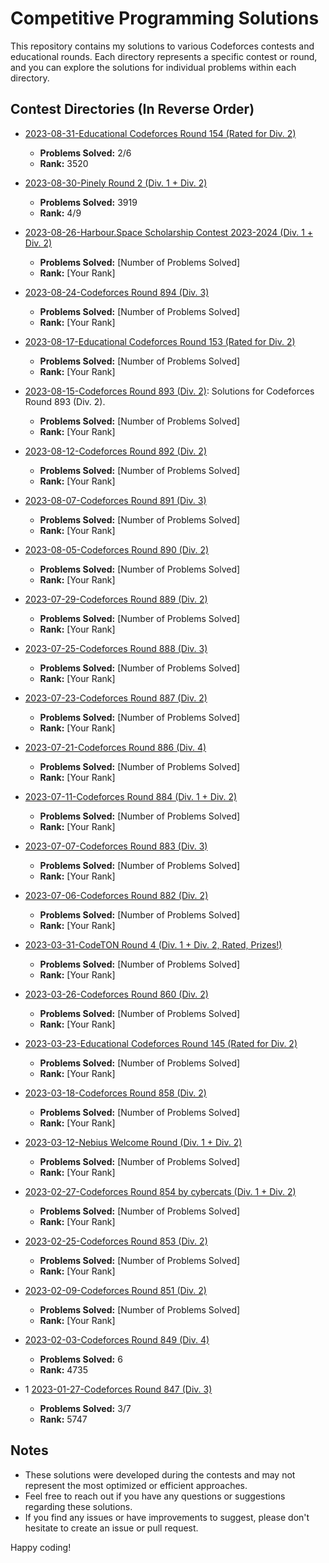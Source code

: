 # Competitive Programming Solutions

This repository contains my solutions to various Codeforces contests and educational rounds. Each directory represents a specific contest or round, and you can explore the solutions for individual problems within each directory.

## Contest Directories (In Reverse Order)

- [2023-08-31-Educational Codeforces Round 154 (Rated for Div. 2)](./2023-08-31-Educational%20Codeforces%20Round%20154%20(Rated%20for%20Div.%202)/)
  - **Problems Solved:** 2/6
  - **Rank:** 3520

- [2023-08-30-Pinely Round 2 (Div. 1 + Div. 2)](./2023-08-30-Pinely%20Round%202%20(Div.%201%20%2B%20Div.%202)/)
  - **Problems Solved:** 3919
  - **Rank:** 4/9

- [2023-08-26-Harbour.Space Scholarship Contest 2023-2024 (Div. 1 + Div. 2)](./2023-08-26-Harbour.Space%20Scholarship%20Contest%202023-2024%20(Div.%201%20%2B%20Div.%202)/)
  - **Problems Solved:** [Number of Problems Solved]
  - **Rank:** [Your Rank]

- [2023-08-24-Codeforces Round 894 (Div. 3)](./2023-08-24-Codeforces%20Round%20894%20(Div.%203)/)
  - **Problems Solved:** [Number of Problems Solved]
  - **Rank:** [Your Rank]

- [2023-08-17-Educational Codeforces Round 153 (Rated for Div. 2)](./2023-08-17-Educational%20Codeforces%20Round%20153%20(Rated%20for%20Div.%202)/)
  - **Problems Solved:** [Number of Problems Solved]
  - **Rank:** [Your Rank]

- [2023-08-15-Codeforces Round 893 (Div. 2)](./2023-08-15-Codeforces%20Round%20893%20(Div.%202)/): Solutions for Codeforces Round 893 (Div. 2).
  - **Problems Solved:** [Number of Problems Solved]
  - **Rank:** [Your Rank]

- [2023-08-12-Codeforces Round 892 (Div. 2)](./2023-08-12-Codeforces%20Round%20892%20(Div.%202)/)
  - **Problems Solved:** [Number of Problems Solved]
  - **Rank:** [Your Rank]

- [2023-08-07-Codeforces Round 891 (Div. 3)](./2023-08-07-Codeforces%20Round%20891%20(Div.%203)/)
  - **Problems Solved:** [Number of Problems Solved]
  - **Rank:** [Your Rank]

- [2023-08-05-Codeforces Round 890 (Div. 2)](./2023-08-05-Codeforces%20Round%20890%20(Div.%202)/)
  - **Problems Solved:** [Number of Problems Solved]
  - **Rank:** [Your Rank]

- [2023-07-29-Codeforces Round 889 (Div. 2)](./2023-07-29-Codeforces%20Round%20889%20(Div.%202)/)
  - **Problems Solved:** [Number of Problems Solved]
  - **Rank:** [Your Rank]

- [2023-07-25-Codeforces Round 888 (Div. 3)](./2023-07-25-Codeforces%20Round%20888%20(Div.%203)/)
  - **Problems Solved:** [Number of Problems Solved]
  - **Rank:** [Your Rank]

- [2023-07-23-Codeforces Round 887 (Div. 2)](./2023-07-23-Codeforces%20Round%20887%20(Div.%202)/)
  - **Problems Solved:** [Number of Problems Solved]
  - **Rank:** [Your Rank]

- [2023-07-21-Codeforces Round 886 (Div. 4)](./2023-07-21-Codeforces%20Round%20886%20(Div.%204)/)
  - **Problems Solved:** [Number of Problems Solved]
  - **Rank:** [Your Rank]

- [2023-07-11-Codeforces Round 884 (Div. 1 + Div. 2)](./2023-07-11-Codeforces%20Round%20884%20(Div.%201%20%2B%20Div.%202)/)
  - **Problems Solved:** [Number of Problems Solved]
  - **Rank:** [Your Rank]

- [2023-07-07-Codeforces Round 883 (Div. 3)](./2023-07-07-Codeforces%20Round%20883%20(Div.%203)/)
  - **Problems Solved:** [Number of Problems Solved]
  - **Rank:** [Your Rank]

- [2023-07-06-Codeforces Round 882 (Div. 2)](./2023-07-06-Codeforces%20Round%20882%20(Div.%202)/)
  - **Problems Solved:** [Number of Problems Solved]
  - **Rank:** [Your Rank]

- [2023-03-31-CodeTON Round 4 (Div. 1 + Div. 2, Rated, Prizes!)](./2023-03-31-CodeTON%20Round%204%20(Div.%201%20%2B%20Div.%202,%20Rated,%20Prizes!)/)
  - **Problems Solved:** [Number of Problems Solved]
  - **Rank:** [Your Rank]

- [2023-03-26-Codeforces Round 860 (Div. 2)](./2023-03-26-Codeforces%20Round%20860%20(Div.%202)/)
  - **Problems Solved:** [Number of Problems Solved]
  - **Rank:** [Your Rank]

- [2023-03-23-Educational Codeforces Round 145 (Rated for Div. 2)](./2023-03-23-Educational%20Codeforces%20Round%20145%20(Rated%20for%20Div.%202)/)
  - **Problems Solved:** [Number of Problems Solved]
  - **Rank:** [Your Rank]

- [2023-03-18-Codeforces Round 858 (Div. 2)](./2023-03-18-Codeforces%20Round%20858%20(Div.%202)/)
  - **Problems Solved:** [Number of Problems Solved]
  - **Rank:** [Your Rank]

- [2023-03-12-Nebius Welcome Round (Div. 1 + Div. 2)](./2023-03-12-Nebius%20Welcome%20Round%20(Div.%201%20%2B%20Div.%202)/)
  - **Problems Solved:** [Number of Problems Solved]
  - **Rank:** [Your Rank]

- [2023-02-27-Codeforces Round 854 by cybercats (Div. 1 + Div. 2)](./2023-02-27-Codeforces%20Round%20854%20by%20cybercats%20(Div.%201%20%2B%20Div.%202)/)
  - **Problems Solved:** [Number of Problems Solved]
  - **Rank:** [Your Rank]

- [2023-02-25-Codeforces Round 853 (Div. 2)](./2023-02-25-Codeforces%20Round%20853%20(Div.%202)/)
  - **Problems Solved:** [Number of Problems Solved]
  - **Rank:** [Your Rank]

- [2023-02-09-Codeforces Round 851 (Div. 2)](./2023-02-09-Codeforces%20Round%20851%20(Div.%202)/)
  - **Problems Solved:** [Number of Problems Solved]
  - **Rank:** [Your Rank]

- [2023-02-03-Codeforces Round 849 (Div. 4)](./2023-02-03-Codeforces%20Round%20849%20(Div.%204)/)
  - **Problems Solved:** 6
  - **Rank:** 4735

- 1 [2023-01-27-Codeforces Round 847 (Div. 3)](./2023-01-27-Codeforces%20Round%20847%20(Div.%203)/)
  - **Problems Solved:** 3/7
  - **Rank:** 5747

## Notes

- These solutions were developed during the contests and may not represent the most optimized or efficient approaches.
- Feel free to reach out if you have any questions or suggestions regarding these solutions.
- If you find any issues or have improvements to suggest, please don't hesitate to create an issue or pull request.

Happy coding!
